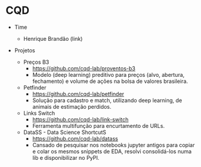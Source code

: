 # CQD

* Time 
    - Henrique Brandão (link)

* Projetos
    - Preços B3
        - https://github.com/cqd-lab/proventos-b3
        - Modelo (deep learning) preditivo para preços (alvo, abertura, fechamento) e volume de ações na bolsa de valores brasileira.
    - Petfinder
        - https://github.com/cqd-lab/petfinder
        - Solução para cadastro e match, utilizando deep learning, de animais de estimação perdidos.
    - Links Switch
        - https://github.com/cqd-lab/link-switch
        - Ferramenta multifunção para encurtamento de URLs.
    - DataSS - Data Science ShortcutS
        - https://github.com/cqd-lab/datass
        - Cansado de pesquisar nos notebooks jupyter antigos para copiar e colar os mesmos snippets de EDA, resolvi consolidá-los numa lib e disponibilizar no PyPI.

